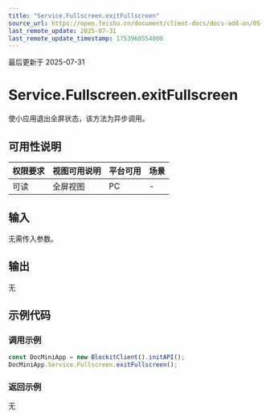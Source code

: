 ```yaml
---
title: "Service.Fullscreen.exitFullscreen"
source_url: https://open.feishu.cn/document/client-docs/docs-add-on/05-api-doc/service/Fullscreen/Service.Fullscreen.exitFullscreen
last_remote_update: 2025-07-31
last_remote_update_timestamp: 1753960554000
---
```

最后更新于 2025-07-31

# Service.Fullscreen.exitFullscreen
使小应用退出全屏状态，该方法为异步调用。

## 可用性说明

权限要求 | 视图可用说明 | 平台可用 | 场景
--- | --- | --- | ---
可读 | 全屏视图 | PC | \-

## 输入

无需传入参数。

## 输出

无

## 示例代码

### 调用示例

```js
const DocMiniApp = new BlockitClient().initAPI();
DocMiniApp.Service.Fullscreen.exitFullscreen();
```

### 返回示例

无
